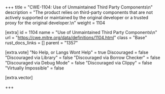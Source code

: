 +++
title = "CWE-1104: Use of Unmaintained Third Party Components\n"
description = "The product relies on third-party components that are not actively supported or maintained by the original developer or a trusted proxy for the original developer.\n"
weight = 1104

[extra]
id = 1104
name = "Use of Unmaintained Third Party Components\n"
url = "https://cwe.mitre.org/data/definitions/1104.html"
class = "Base"
rust_docs_links = []
parent = "1357"

[extra.vote]
"No Help, or Langs Wont Help" = true
Discouraged = false
"Discouraged via Library" = false
"Discouraged via Borrow Checker" = false
"Discouraged via Debug Mode" = false
"Discouraged via Clippy" = false
"Virtually Impossible" = false

[extra.vector]

+++
